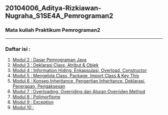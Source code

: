 ## 20104006_Aditya-Rizkiawan-Nugraha_S1SE4A_Pemrograman2

### Mata kuliah Praktikum Pemrograman2

<hr>

### Daftar isi : 
1. [Modul 2 : Dasar Pemrograman Java](https://github.com/adityarizn31/20104006_Aditya-Rizkiawan-Nugraha_S1SE4A_Pemrograman2/tree/modul0)
2. [Modul 3 : Deklarasi Class, Atribut & Objek](https://github.com/adityarizn31/20104006_Aditya-Rizkiawan-Nugraha_S1SE4A_Pemrograman2/tree/modul3)
3. [Modul 4 : Information Hiding, Enkapsulasi, Overload, Constructor](https://github.com/adityarizn31/20104006_Aditya-Rizkiawan-Nugraha_S1SE4A_Pemrograman2/tree/modul4)
4. [Modul 5 : Mengelola Class, Package, Import Class & Key This](https://github.com/adityarizn31/20104006_Aditya-Rizkiawan-Nugraha_S1SE4A_Pemrograman2/tree/modul5)
5. [Modul 6 : Konsep Inheritance, Pengertian Inheritance, Deklarasi, Penerapan, Pengaksesan](https://github.com/adityarizn31/20104006_Aditya-Rizkiawan-Nugraha_S1SE4A_Pemrograman2/tree/modul6)
6. [Modul 7 : Overloading, Overriding dan Aturan Overriden Method](https://github.com/adityarizn31/20104006_Aditya-Rizkiawan-Nugraha_S1SE4A_Pemrograman2/tree/modul7)
7. [Modul 8 : Polimorfisme](https://github.com/adityarizn31/20104006_Aditya-Rizkiawan-Nugraha_S1SE4A_Pemrograman2/tree/modul8)
8. [Modul 9 : Exception](https://github.com/adityarizn31/20104006_Aditya-Rizkiawan-Nugraha_S1SE4A_Pemrograman2/tree/modul9)
9. [Modul 10 : ]()
